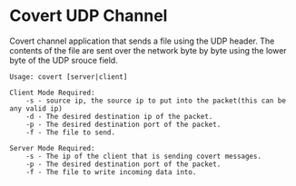 # Covert UDP Channel
Covert channel application that sends a file using the UDP header. The contents of the file are sent over the network byte by byte using the lower byte of the UDP srouce field.

```
Usage: covert [server|client]

Client Mode Required:
    -s - source ip, the source ip to put into the packet(this can be any valid ip)
    -d - The desired destination ip of the packet.
    -p - The desired destination port of the packet.
    -f - The file to send.

Server Mode Required:
    -s - The ip of the client that is sending covert messages.
    -p - The desired destination port of the packet.
    -f - The file to write incoming data into.
```